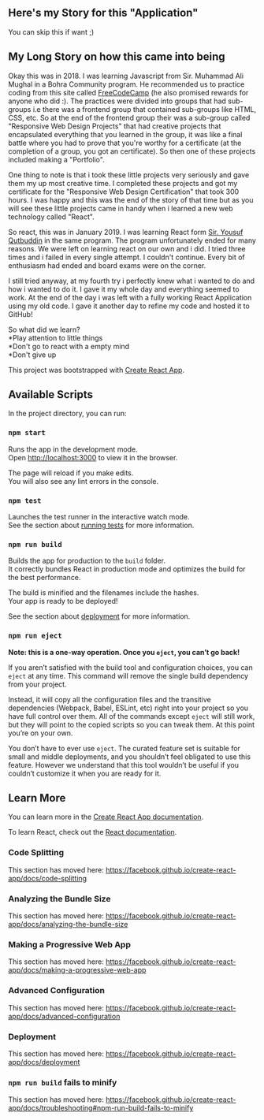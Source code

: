 ## Here's my Story for this "Application"

You can skip this if want ;)


## My Long Story on how this came into being
Okay this was in 2018. I was learning Javascript from Sir. Muhammad Ali Mughal in a Bohra Community program. He recommended us to practice coding from this site called [FreeCodeCamp](https://www.freecodecamp.org/) (he also promised rewards for anyone who did :). The practices were divided into groups that had sub-groups i.e there was a frontend group that contained sub-groups like HTML, CSS, etc. So at the end of the frontend group their was a sub-group called "Responsive Web Design Projects" that had creative projects that encapsulated everything that you learned in the group, it was like a final battle where you had to prove that you're worthy for a certificate (at the completion of a group, you got an certificate). So then one of these projects included making a "Portfolio".

One thing to note is that i took these little projects very seriously and gave them my up most creative time. I completed these projects and got my certificate for the "Responsive Web Design Certification" that took 300 hours. I was happy and this was the end of the story of that time but as you will see these little projects came in handy when i learned a new web technology called "React".

So react, this was in January 2019. I was learning React form [Sir. Yousuf Qutbuddin](https://github.com/uqutub) in the same program. The program unfortunately ended for many reasons. We were left on learning react on our own and i did. I tried three times and i failed in every single attempt. I couldn't continue. Every bit of enthusiasm had ended and board exams were on the corner. 

I still tried anyway, at my fourth try i perfectly knew what i wanted to do and how i wanted to do it. I gave it my whole day and everything seemed to work. At the end of the day i was left with a fully working React Application using my old code. I gave it another day to refine my code and hosted it to GitHub!

So what did we learn?<br>
*Play attention to little things<br>
*Don't go to react with a empty mind<br>
*Don't give up<br>


This project was bootstrapped with [Create React App](https://github.com/facebook/create-react-app).

## Available Scripts

In the project directory, you can run:

### `npm start`

Runs the app in the development mode.<br>
Open [http://localhost:3000](http://localhost:3000) to view it in the browser.

The page will reload if you make edits.<br>
You will also see any lint errors in the console.

### `npm test`

Launches the test runner in the interactive watch mode.<br>
See the section about [running tests](https://facebook.github.io/create-react-app/docs/running-tests) for more information.

### `npm run build`

Builds the app for production to the `build` folder.<br>
It correctly bundles React in production mode and optimizes the build for the best performance.

The build is minified and the filenames include the hashes.<br>
Your app is ready to be deployed!

See the section about [deployment](https://facebook.github.io/create-react-app/docs/deployment) for more information.

### `npm run eject`

**Note: this is a one-way operation. Once you `eject`, you can’t go back!**

If you aren’t satisfied with the build tool and configuration choices, you can `eject` at any time. This command will remove the single build dependency from your project.

Instead, it will copy all the configuration files and the transitive dependencies (Webpack, Babel, ESLint, etc) right into your project so you have full control over them. All of the commands except `eject` will still work, but they will point to the copied scripts so you can tweak them. At this point you’re on your own.

You don’t have to ever use `eject`. The curated feature set is suitable for small and middle deployments, and you shouldn’t feel obligated to use this feature. However we understand that this tool wouldn’t be useful if you couldn’t customize it when you are ready for it.

## Learn More

You can learn more in the [Create React App documentation](https://facebook.github.io/create-react-app/docs/getting-started).

To learn React, check out the [React documentation](https://reactjs.org/).

### Code Splitting

This section has moved here: https://facebook.github.io/create-react-app/docs/code-splitting

### Analyzing the Bundle Size

This section has moved here: https://facebook.github.io/create-react-app/docs/analyzing-the-bundle-size

### Making a Progressive Web App

This section has moved here: https://facebook.github.io/create-react-app/docs/making-a-progressive-web-app

### Advanced Configuration

This section has moved here: https://facebook.github.io/create-react-app/docs/advanced-configuration

### Deployment

This section has moved here: https://facebook.github.io/create-react-app/docs/deployment

### `npm run build` fails to minify

This section has moved here: https://facebook.github.io/create-react-app/docs/troubleshooting#npm-run-build-fails-to-minify
